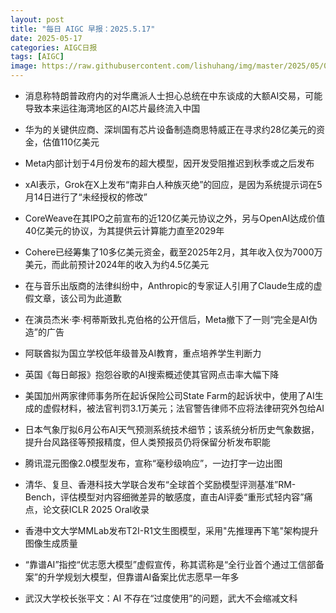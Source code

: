 ```yaml
---
layout: post
title: "每日 AIGC 早报：2025.5.17"
date: 2025-05-17
categories: AIGC日报
tags: [AIGC]
image: https://raw.githubusercontent.com/lishuhang/img/master/2025/05/0517-d.jpg
---
```


- 消息称特朗普政府内的对华鹰派人士担心总统在中东谈成的大额AI交易，可能导致本来运往海湾地区的AI芯片最终流入中国

- 华为的关键供应商、深圳国有芯片设备制造商思特威正在寻求约28亿美元的资金，估值110亿美元

- Meta内部计划于4月份发布的超大模型，因开发受阻推迟到秋季或之后发布

- xAI表示，Grok在X上发布“南非白人种族灭绝”的回应，是因为系统提示词在5月14日进行了“未经授权的修改”

- CoreWeave在其IPO之前宣布的近120亿美元协议之外，另与OpenAI达成价值40亿美元的协议，为其提供云计算能力直至2029年

- Cohere已经筹集了10多亿美元资金，截至2025年2月，其年收入仅为7000万美元，而此前预计2024年的收入为约4.5亿美元

- 在与音乐出版商的法律纠纷中，Anthropic的专家证人引用了Claude生成的虚假文章，该公司为此道歉

- 在演员杰米·李·柯蒂斯致扎克伯格的公开信后，Meta撤下了一则“完全是AI伪造”的广告

- 阿联酋拟为国立学校低年级普及AI教育，重点培养学生判断力

- 英国《每日邮报》抱怨谷歌的AI搜索概述使其官网点击率大幅下降

- 美国加州两家律师事务所在起诉保险公司State Farm的起诉状中，使用了AI生成的虚假材料，被法官判罚3.1万美元；法官警告律师不应将法律研究外包给AI

- 日本气象厅拟6月公布AI天气预测系统技术细节；该系统分析历史气象数据，提升台风路径等预报精度，但人类预报员仍将保留分析发布职能

- 腾讯混元图像2.0模型发布，宣称“毫秒级响应”，一边打字一边出图

- 清华、复旦、香港科技大学联合发布“全球首个奖励模型评测基准”RM-Bench，评估模型对内容细微差异的敏感度，直击AI评委“重形式轻内容”痛点，论文获ICLR 2025 Oral收录

- 香港中文大学MMLab发布T2I-R1文生图模型，采用"先推理再下笔"架构提升图像生成质量

- “靠谱AI”指控“优志愿大模型”虚假宣传，称其谎称是“全行业首个通过工信部备案”的升学规划大模型，但靠谱AI备案比优志愿早一年多

- 武汉大学校长张平文：AI 不存在“过度使用”的问题，武大不会缩减文科